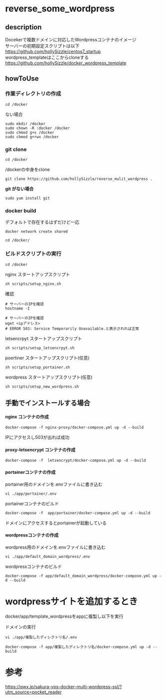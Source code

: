# reverse_some_wordpress

## description
Docekerで複数ドメインに対応したWordpressコンテナのイメージ  
サーバーの初期設定スクリプトは以下  
https://github.com/hollySizzle/centos7_startup  
wordpress_templateはここからcloneする  
https://github.com/hollySizzle/docker_wordpress_template  
  
## howToUse
### 作業ディレクトリの作成
~~~
cd /docker
~~~
  
ない場合  
~~~
sudo mkdir /docker
sudo chown -R :docker /docker
sudo chmod g+s /docker
sudo chmod g+rwx /docker
~~~
  
### git clone
~~~
cd /docker
~~~
  
/dockerの中身をclone  
~~~
git clone https://github.com/hollySizzle/reverse_mulit_wordpress .
~~~
  
**git がない場合**
~~~
sudo yum install git
~~~

### docker build
デフォルトで存在するはずだけど一応  
~~~
docker network create shared
~~~
  
~~~
cd /docker/
~~~
  
### ビルドスクリプトの実行
~~~
cd /docker
~~~
  
nginx スタートアップスクリプト  
~~~
sh scripts/setup_nginx.sh
~~~
  
確認
~~~
# サーバーのIPを確認
hostname -I
~~~
~~~
# サーバーのIPを確認
wget <ipアドレス>  
# ERROR 503: Service Temporarily Unavailable.と表示されれば正常
~~~
  
letsencrpyt スタートアップスクリプト  
~~~
sh scripts/setup_letsencrpyt.sh 
~~~

  
poertiner スタートアップスクリプト(任意)  
~~~
sh scripts/setup_portainer.sh
~~~
  
wordpress スタートアップスクリプト(任意)  
~~~
sh scripts/setup_new_wordpress.sh
~~~
  
## 手動でインストールする場合

#### nginx コンテナの作成
~~~
docker-compose -f nginx-proxy/docker-compose.yml up -d --build
~~~
  
IPにアクセスし503が出れば成功  
  
#### proxy-letsencrypt コンテナの作成
~~~
docker-compose -f  letsencrypt/docker-compose.yml up -d --build
~~~
  
#### portainerコンテナの作成
portainer用のドメインを.envファイルに書き込む  
~~~
vi ./app/portainer/.env
~~~
  
portainerコンテナのビルド  
~~~
docker-compose -f  app/portainer/docker-compose.yml up -d --build
~~~
  
ドメインにアクセスするとportainerが起動している  
  
#### wordpressコンテナの作成
wordpress用のドメインを.envファイルに書き込む  
~~~
vi ./app/default_domain_wordpress/.env
~~~
  
wordpressコンテナのビルド  
~~~
docker-compose -f app/default_domain_wordpress/docker-compose.yml up -d --build
~~~
  
# wordpressサイトを追加するとき
docker/app/template_wordpressをappに複製し以下を実行  
  
ドメインの実行  
~~~
vi ./app/複製したディレクトリ名/.env
~~~

~~~
docker-compose -f app/複製したディレクトリ名/docker-compose.yml up -d --build
~~~

# 参考
https://qwx.jp/sakura-vps-docker-multi-wordpress-ssl/?utm_source=pocket_reader  

